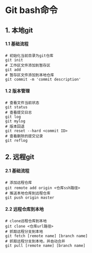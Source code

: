 # Git bash命令

## 1. 本地git

#### 1.1 基础流程

```git
# 初始化当前目录为git仓库
git init
# 工作区文件添加到暂存区
git add
# 暂存区文件添加到本地仓库
git commit -m 'commit description'
```

#### 1.2 版本管理

```
# 查看文件当前状态
git status
# 查看提交日志
git log
git mylog
# 版本回退
git reset --hard <commit ID>
# 查看删除的提交记录
git reflog
```



## 2. 远程git

#### 2.1 基础流程

```
# 添加远程仓库
git remote add origin <仓库ssh路径>
# 推送本地仓库到远程仓库
git push origin master
```

#### 2.2 远程仓库到本地

```
# clone远程仓库到本地
git clone <仓库url路径>
# 抓取远程分支到本地
git fetch [remote name] [branch name]
# 抓取远程分支到本地，并自动合并
git pull [remote name] [branch name]
```

